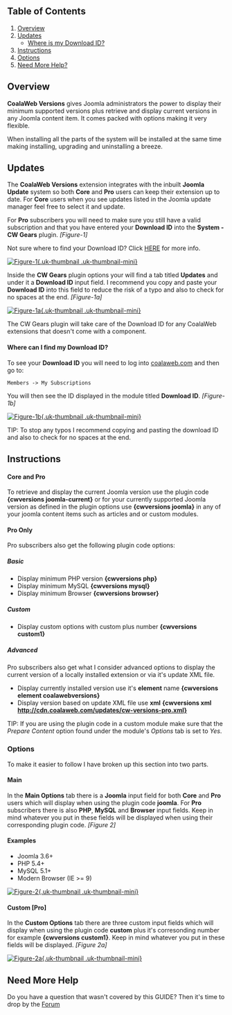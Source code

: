 ## Table of Contents
1.  [Overview](#overview)
2.  [Updates](#updates)
    - [Where is my Download ID?](#options-downloadid)
3.  [Instructions](#instructions)
4.  [Options](#options)
5.  [Need More Help?](#more-help)

## <a class="doc-top" name="overview"></a>Overview

**CoalaWeb Versions** gives Joomla administrators the power to display their minimum supported versions plus retrieve and display current versions in any Joomla content item. It comes packed with options making it very flexible.

<div class="uk-alert">When installing all the parts of the system will be installed at the same time making installing, upgrading and uninstalling a breeze.</div>

## <a name="updates"></a>Updates

The **CoalaWeb Versions** extension integrates with the inbuilt **Joomla Update** system so both **Core** and **Pro** users can keep their extension up to date. For **Core** users when you see updates listed in the Joomla update manager feel free to select it and update. 

For **Pro** subscribers you will need to make sure you still have a valid subscription and that you have entered your **Download ID** into the **System - CW Gears** plugin. *\[Figure-1\]*

<div class="uk-alert">Not sure where to find your Download ID? Click <a href="#options-downloadid">HERE</a> for more info.</div>

<a data-lightbox="on" href="https://d1tgoab1lhw0tx.cloudfront.net/images/docs/joomla-extensions/gears/cw-gears-f9.png">![Figure-1](https://d1tgoab1lhw0tx.cloudfront.net/images/docs/joomla-extensions/gears/cw-gears-f9.png "Figure-1"){.uk-thumbnail .uk-thumbnail-mini}</a>

Inside the **CW Gears** plugin options your will find a tab titled **Updates** and under it a **Download ID** input field. I recommend you copy and paste your **Download ID** into this field to reduce the risk of a typo and also to check for no spaces at the end.  *\[Figure-1a\]*

<a data-lightbox="on" href="https://d1tgoab1lhw0tx.cloudfront.net/images/docs/joomla-extensions/gears/cw-gears-f10.png">![Figure-1a](https://d1tgoab1lhw0tx.cloudfront.net/images/docs/joomla-extensions/gears/cw-gears-f10.png "Figure-1a"){.uk-thumbnail .uk-thumbnail-mini}</a>

<div class="uk-alert">The CW Gears plugin will take care of the Download ID for any CoalaWeb extensions that doesn't come with a component.</div>

#### <a name="options-downloadid"></a> Where can I find my Download ID?

To see your **Download ID** you will need to log into [coalaweb.com](https://coalaweb.com) and then go to:

    Members -> My Subscriptions

You will then see the ID displayed in the module titled **Download ID**. *\[Figure-1b\]*

<a data-lightbox="on" href="https://d1tgoab1lhw0tx.cloudfront.net/images/docs/joomla-extensions/general/updates/cw-updates-download-id.png">![Figure-1b](https://d1tgoab1lhw0tx.cloudfront.net/images/docs/joomla-extensions/general/updates/cw-updates-download-id.png "Figure-1b"){.uk-thumbnail .uk-thumbnail-mini}</a>

<div class="uk-alert">TIP: To stop any typos I recommend copying and pasting the download ID and also to check for no spaces at the end.</div>

## <a name="instructions"></a>Instructions

#### Core and Pro

To retrieve and display the current Joomla version use the plugin code **{cwversions joomla-current}** or for your currently supported Joomla version as defined in the plugin options use **{cwversions joomla}** in any of your joomla content items such as articles and or custom modules.

#### Pro Only

Pro subscribers also get the following plugin code options:

##### Basic
- Display minimum PHP version **{cwversions php}**
- Display minimum MySQL **{cwversions mysql}**
- Display minimum Browser **{cwversions browser}**

##### Custom
- Display custom options with custom plus number **{cwversions custom1}**

##### Advanced
Pro subscribers also get what I consider advanced options to display the current version of a locally installed extension or via it's update XML file.

- Display currently installed version use it's **element** name **{cwversions element coalawebversions}**
- Display version based on update XML file use **xml** **{cwversions xml http://cdn.coalaweb.com/updates/cw-versions-pro.xml}**

<div class="uk-alert">TIP: If you are using the plugin code in a custom module make sure that the <em>Prepare Content</em> option found under the module's <em>Options</em> tab is set to <em>Yes</em>.</div>

### <a name="options"></a>Options

To make it easier to follow I have broken up this section into two parts.
 
#### Main

In the **Main Options** tab there is a **Joomla** input field for both **Core** and **Pro** users which will display when using the plugin code **joomla**. For **Pro** subscribers there is also **PHP**, **MySQL** and **Browser** input fields. Keep in mind whatever you put in these fields will be displayed when using their corresponding plugin code. *\[Figure 2\]*

#### Examples
- Joomla 3.6+
- PHP 5.4+
- MySQL 5.1+
- Modern Browser (IE >= 9)

<a data-lightbox="on" href="https://d1tgoab1lhw0tx.cloudfront.net/images/docs/joomla-extensions/versions/cw-versions-f1.png ">![Figure-2](https://d1tgoab1lhw0tx.cloudfront.net/images/docs/joomla-extensions/versions/cw-versions-f1.png "Figure-2"){.uk-thumbnail .uk-thumbnail-mini}</a>

#### Custom \[Pro\]

In the **Custom Options** tab there are three custom input fields which will display when using the plugin code **custom** plus it's corresonding number for example **{cwversions custom1}**. Keep in mind whatever you put in these fields will be displayed. *\[Figure 2a\]*

<a data-lightbox="on" href="https://d1tgoab1lhw0tx.cloudfront.net/images/docs/joomla-extensions/versions/cw-versions-f2.png ">![Figure-2a](https://d1tgoab1lhw0tx.cloudfront.net/images/docs/joomla-extensions/versions/cw-versions-f2.png "Figure-2a"){.uk-thumbnail .uk-thumbnail-mini}</a>

## <a name="more-help"></a>Need More Help

<div class="uk-alert">Do you have a question that wasn't covered by this GUIDE? Then it's time to drop by the <a href="https://coalaweb.com/forum/index" target="_self">Forum</a></div>